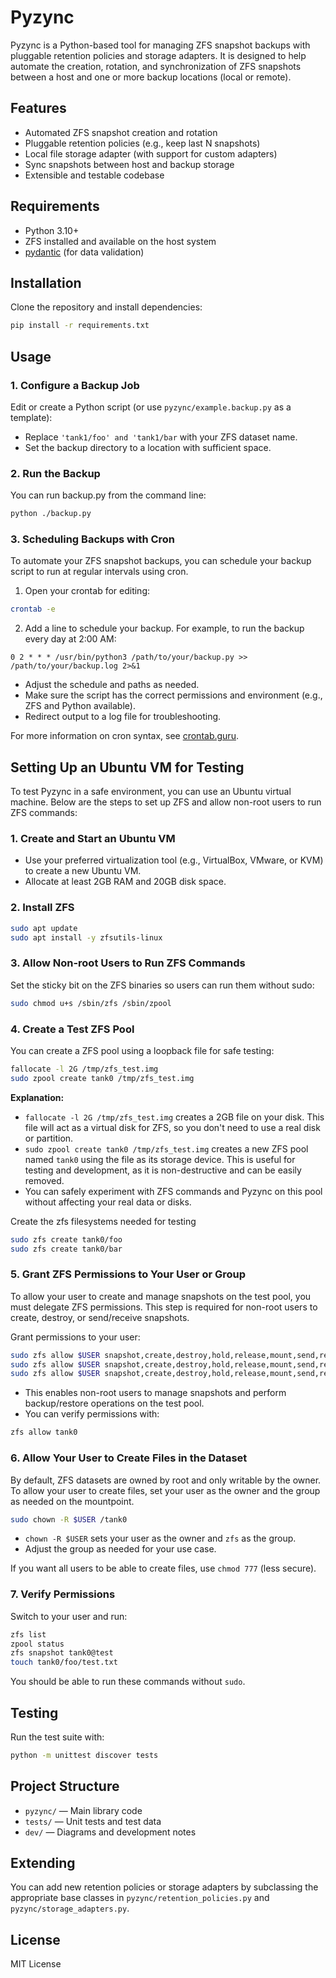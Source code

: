 # Pyzync

Pyzync is a Python-based tool for managing ZFS snapshot backups with pluggable retention policies and storage adapters. It is designed to help automate the creation, rotation, and synchronization of ZFS snapshots between a host and one or more backup locations (local or remote).

## Features
- Automated ZFS snapshot creation and rotation
- Pluggable retention policies (e.g., keep last N snapshots)
- Local file storage adapter (with support for custom adapters)
- Sync snapshots between host and backup storage
- Extensible and testable codebase

## Requirements
- Python 3.10+
- ZFS installed and available on the host system
- [pydantic](https://pydantic.dev/) (for data validation)

## Installation
Clone the repository and install dependencies:

```bash
pip install -r requirements.txt
```

## Usage

### 1. Configure a Backup Job
Edit or create a Python script (or use `pyzync/example.backup.py` as a template):

- Replace `'tank1/foo' and 'tank1/bar` with your ZFS dataset name.
- Set the backup directory to a location with sufficient space.

### 2. Run the Backup
You can run backup.py from the command line:

```bash
python ./backup.py
```

### 3. Scheduling Backups with Cron

To automate your ZFS snapshot backups, you can schedule your backup script to run at regular intervals using cron.

1. Open your crontab for editing:

```bash
crontab -e
```

2. Add a line to schedule your backup. For example, to run the backup every day at 2:00 AM:

```
0 2 * * * /usr/bin/python3 /path/to/your/backup.py >> /path/to/your/backup.log 2>&1
```

- Adjust the schedule and paths as needed.
- Make sure the script has the correct permissions and environment (e.g., ZFS and Python available).
- Redirect output to a log file for troubleshooting.

For more information on cron syntax, see [crontab.guru](https://crontab.guru/).

## Setting Up an Ubuntu VM for Testing

To test Pyzync in a safe environment, you can use an Ubuntu virtual machine. Below are the steps to set up ZFS and allow non-root users to run ZFS commands:

### 1. Create and Start an Ubuntu VM
- Use your preferred virtualization tool (e.g., VirtualBox, VMware, or KVM) to create a new Ubuntu VM.
- Allocate at least 2GB RAM and 20GB disk space.

### 2. Install ZFS
```bash
sudo apt update
sudo apt install -y zfsutils-linux
```

### 3. Allow Non-root Users to Run ZFS Commands
Set the sticky bit on the ZFS binaries so users can run them without sudo:
```bash
sudo chmod u+s /sbin/zfs /sbin/zpool
```

### 4. Create a Test ZFS Pool
You can create a ZFS pool using a loopback file for safe testing:

```bash
fallocate -l 2G /tmp/zfs_test.img
sudo zpool create tank0 /tmp/zfs_test.img
```

**Explanation:**
- `fallocate -l 2G /tmp/zfs_test.img` creates a 2GB file on your disk. This file will act as a virtual disk for ZFS, so you don't need to use a real disk or partition.
- `sudo zpool create tank0 /tmp/zfs_test.img` creates a new ZFS pool named `tank0` using the file as its storage device. This is useful for testing and development, as it is non-destructive and can be easily removed.
- You can safely experiment with ZFS commands and Pyzync on this pool without affecting your real data or disks.  

Create the zfs filesystems needed for testing

```bash
sudo zfs create tank0/foo
sudo zfs create tank0/bar
```

### 5. Grant ZFS Permissions to Your User or Group
To allow your user to create and manage snapshots on the test pool, you must delegate ZFS permissions. This step is required for non-root users to create, destroy, or send/receive snapshots.


Grant permissions to your user:
```bash
sudo zfs allow $USER snapshot,create,destroy,hold,release,mount,send,receive tank0
sudo zfs allow $USER snapshot,create,destroy,hold,release,mount,send,receive tank0/foo
sudo zfs allow $USER snapshot,create,destroy,hold,release,mount,send,receive tank0/bar
```

- This enables non-root users to manage snapshots and perform backup/restore operations on the test pool.
- You can verify permissions with:

```bash
zfs allow tank0
```

### 6. Allow Your User to Create Files in the Dataset

By default, ZFS datasets are owned by root and only writable by the owner. To allow your user to create files, set your user as the owner and the group as needed on the mountpoint.

```bash
sudo chown -R $USER /tank0
```

- `chown -R $USER` sets your user as the owner and `zfs` as the group.
- Adjust the group as needed for your use case.

If you want all users to be able to create files, use `chmod 777` (less secure).

### 7. Verify Permissions
Switch to your user and run:
```bash
zfs list
zpool status
zfs snapshot tank0@test
touch tank0/foo/test.txt
```
You should be able to run these commands without `sudo`.

## Testing
Run the test suite with:

```bash
python -m unittest discover tests
```

## Project Structure
- `pyzync/` — Main library code
- `tests/` — Unit tests and test data
- `dev/` — Diagrams and development notes

## Extending
You can add new retention policies or storage adapters by subclassing the appropriate base classes in `pyzync/retention_policies.py` and `pyzync/storage_adapters.py`.

## License
MIT License
